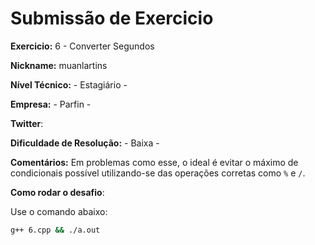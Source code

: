 # Submissão de Exercicio

**Exercicio:** 6 - Converter Segundos

**Nickname:** muanlartins

**Nível Técnico:** - Estagiário -

**Empresa:** - Parfin -

**Twitter**: 

**Dificuldade de Resolução:** - Baixa -

**Comentários:** Em problemas como esse, o ideal é evitar o máximo de condicionais possível utilizando-se das operações corretas como `%` e `/`.

**Como rodar o desafio**: 

Use o comando abaixo: 
```bash
g++ 6.cpp && ./a.out 
```